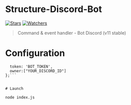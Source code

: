 # Structure-Discord-Bot

[![Stars](https://img.shields.io/github/stars/meliooff/Structure-Discord-Bot)](https://github.com/meliooff/Structure-Discord-Bot)
[![Watchers](https://img.shields.io/github/watchers/meliooff/Structure-Discord-Bot)](https://github.com/meliooff/Structure-Discord-Bot)

> Command &amp; event handler - Bot Discord (v11 stable)


# Configuration

```module.exports = {
  token: 'BOT_TOKEN',
  owner:["YOUR_DISCORD_ID"]
};```


# Launch

node index.js
